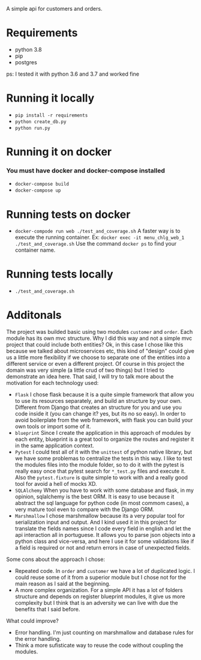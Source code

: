 A simple api for customers and orders.

# Requirements
- python 3.8
- pip
- postgres

ps: I tested it with python 3.6 and 3.7 and worked fine

# Running it locally
- `pip install -r requirements`
- `python create_db.py`
- `python run.py`

# Running it on docker
### You must have docker and docker-compose installed
- `docker-compose build`
- `docker-compose up`

# Running tests on docker
- `docker-compode run web ./test_and_coverage.sh`
 A faster way is to execute the running container. Ex: `docker exec -it menu_chlg_web_1 ./test_and_coverage.sh`
 Use the command `docker ps` to find your container name.

# Running tests locally
- `./test_and_coverage.sh`

# Additonals
The project was builded basic using two modules `customer` and `order`. Each module has its own mvc structure.
Why I did this way and not a simple mvc project that could include both entities? Ok, in this case I chose like this because we talked about microservices etc,
this kind of "design" could give us a little more flexibility if we choose to separate one of the entities into a different service or even a different project.
Of course in this project the domain was very simple (a little crud of two things) but I tried to demonstrate an idea here.
That said, I will try to talk more about the motivation for each technology used:
- `Flask`
  I chose flask because it is a quite simple framework that allow you to use its resources separately, and build an structure by your own. Different from Django that
  creates an structure for you and use you code inside it (you can change it? yes, but its no so easy).
  In order to avoid boilerplate from the web framework, with flask you can build your own tools or import some of it.
- `blueprint`
  Since I create the application in this approach of modules by each entity, blueprint is a great tool to organize the routes and register it in the same application
  context.
- `Pytest`
  I could test all of it with the `unittest` of python native library, but we have some problemas to centralize the tests in this way. I like to test the modules files
  into the module folder, so to do it with the pytest is really easy once that pytest search for `*_test.py` files and execute it. Also the `pytest.fixture` is quite
  simple to work with and a really good tool for avoid a hell of mocks XD.
- `SQLAlchemy`
  When you have to work with some database and flask, in my opinion, sqlalchemy is the best ORM. It is easy to use because it abstract the sql language for python code
  (in most commom cases), a very mature tool even to compare with the Django ORM.
- `Marshmallow`
  I chose marshmallow because its a very popular tool for serialization input and output. And I kind used it in this project for translate the fields names since I code
  every field in english and let the api interaction all in portuguese.
  It allows you to parse json objects into a python class and vice-versa, and here I use it for some validations like if a field is required or not and return errors in
  case of unexpected fields.

Some cons about the approach I chose:
- Repeated code. In `order` and `customer` we have a lot of duplicated logic. I could reuse some of it from a superior module but I chose not for the main reason as I
  said at the beginning.
- A more complex organization. For a simple API it has a lot of folders structure and depends on register blueprint modules, it give us more complexity but I
  think that is an adversity we can live with due the benefits that I said before.

What could improve?
- Error handling. I'm just counting on marshmallow and database rules for the error handling.
- Think a more sufisticate way to reuse the code without coupling the modules.
